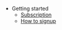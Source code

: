 - Getting started
  - [Subscription](get-started/subscription.md)
  - [How to signup](get-started/signup.md)
